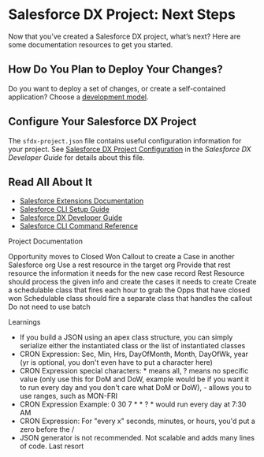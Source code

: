 # Salesforce DX Project: Next Steps

Now that you’ve created a Salesforce DX project, what’s next? Here are some documentation resources to get you started.

## How Do You Plan to Deploy Your Changes?

Do you want to deploy a set of changes, or create a self-contained application? Choose a [development model](https://developer.salesforce.com/tools/vscode/en/user-guide/development-models).

## Configure Your Salesforce DX Project

The `sfdx-project.json` file contains useful configuration information for your project. See [Salesforce DX Project Configuration](https://developer.salesforce.com/docs/atlas.en-us.sfdx_dev.meta/sfdx_dev/sfdx_dev_ws_config.htm) in the _Salesforce DX Developer Guide_ for details about this file.

## Read All About It

- [Salesforce Extensions Documentation](https://developer.salesforce.com/tools/vscode/)
- [Salesforce CLI Setup Guide](https://developer.salesforce.com/docs/atlas.en-us.sfdx_setup.meta/sfdx_setup/sfdx_setup_intro.htm)
- [Salesforce DX Developer Guide](https://developer.salesforce.com/docs/atlas.en-us.sfdx_dev.meta/sfdx_dev/sfdx_dev_intro.htm)
- [Salesforce CLI Command Reference](https://developer.salesforce.com/docs/atlas.en-us.sfdx_cli_reference.meta/sfdx_cli_reference/cli_reference.htm)

Project Documentation

Opportunity moves to Closed Won
Callout to create a Case in another Salesforce org
Use a rest resource in the target org
Provide that rest resource the information it needs for the new case record
Rest Resource should process the given info and create the cases it needs to create
Create a schedulable class that fires each hour to grab the Opps that have closed won
Schedulable class should fire a separate class that handles the callout
Do not need to use batch

Learnings
- If you build a JSON using an apex class structure, you can simply serialize either the instantiated class or the list of instantiated classes
- CRON Expression:  Sec, Min, Hrs, DayOfMonth, Month, DayOfWk, year (yr is optional, you don't even have to put a character here)
- CRON Expression special characters:  * means all, ? means no specific value (only use this for DoM and DoW, example would be if you want it to run every day and you don't care what DoM or DoW), - allows you to use ranges, such as MON-FRI
- CRON Expression Example:  0 30 7 * * ? * would run every day at 7:30 AM
- CRON Expression:  For "every x" seconds, minutes, or hours, you'd put a zero before the /
- JSON generator is not recommended.  Not scalable and adds many lines of code.  Last resort